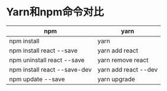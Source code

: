 <!--
 * @Author: your name
 * @Date: 2019-12-16 17:31:46
 * @LastEditTime: 2019-12-16 17:35:00
 * @LastEditors: Please set LastEditors
 * @Description: In User Settings Edit
 * @FilePath: \EVO\咕噜咕噜\yarn.md
 -->
# Yarn和npm命令对比
| npm                          | yarn                 |
| ---------------------------- | -------------------- |
| npm install                  | yarn                 |
| npm install react --save     | yarn add react       |
| npm uninstall react --save   | yarn remove react    |
| npm install react --save-dev | yarn add react --dev |
| npm update --save            | yarn upgrade         |

